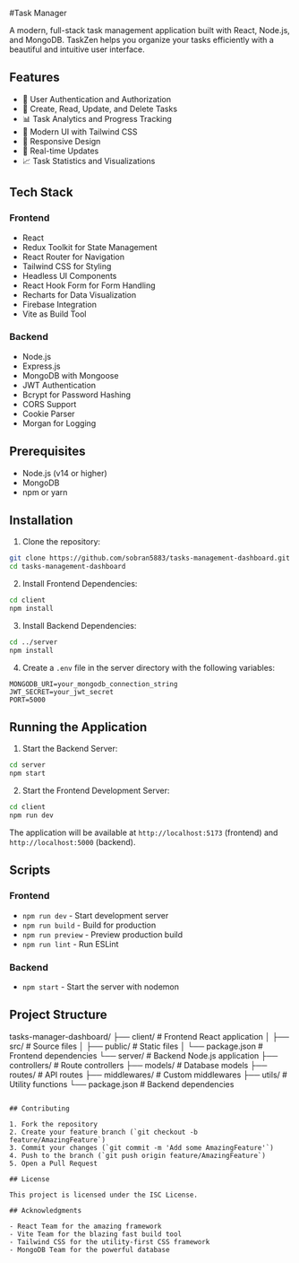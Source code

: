 #Task Manager

A modern, full-stack task management application built with React, Node.js, and MongoDB. TaskZen helps you organize your tasks efficiently with a beautiful and intuitive user interface.

## Features

- 🔐 User Authentication and Authorization
- 📝 Create, Read, Update, and Delete Tasks
- 📊 Task Analytics and Progress Tracking
- 🎨 Modern UI with Tailwind CSS
- 📱 Responsive Design
- 🔄 Real-time Updates
- 📈 Task Statistics and Visualizations

## Tech Stack

### Frontend
- React
- Redux Toolkit for State Management
- React Router for Navigation
- Tailwind CSS for Styling
- Headless UI Components
- React Hook Form for Form Handling
- Recharts for Data Visualization
- Firebase Integration
- Vite as Build Tool

### Backend
- Node.js
- Express.js
- MongoDB with Mongoose
- JWT Authentication
- Bcrypt for Password Hashing
- CORS Support
- Cookie Parser
- Morgan for Logging

## Prerequisites

- Node.js (v14 or higher)
- MongoDB
- npm or yarn

## Installation

1. Clone the repository:
```bash
git clone https://github.com/sobran5883/tasks-management-dashboard.git
cd tasks-management-dashboard
```

2. Install Frontend Dependencies:
```bash
cd client
npm install
```

3. Install Backend Dependencies:
```bash
cd ../server
npm install
```

4. Create a `.env` file in the server directory with the following variables:
```env
MONGODB_URI=your_mongodb_connection_string
JWT_SECRET=your_jwt_secret
PORT=5000
```

## Running the Application

1. Start the Backend Server:
```bash
cd server
npm start
```

2. Start the Frontend Development Server:
```bash
cd client
npm run dev
```

The application will be available at `http://localhost:5173` (frontend) and `http://localhost:5000` (backend).

## Scripts

### Frontend
- `npm run dev` - Start development server
- `npm run build` - Build for production
- `npm run preview` - Preview production build
- `npm run lint` - Run ESLint

### Backend
- `npm start` - Start the server with nodemon

## Project Structure

tasks-manager-dashboard/
├── client/                 # Frontend React application
│   ├── src/               # Source files
│   ├── public/            # Static files
│   └── package.json       # Frontend dependencies
└── server/                # Backend Node.js application
    ├── controllers/       # Route controllers
    ├── models/           # Database models
    ├── routes/           # API routes
    ├── middlewares/      # Custom middlewares
    ├── utils/            # Utility functions
    └── package.json      # Backend dependencies
```

## Contributing

1. Fork the repository
2. Create your feature branch (`git checkout -b feature/AmazingFeature`)
3. Commit your changes (`git commit -m 'Add some AmazingFeature'`)
4. Push to the branch (`git push origin feature/AmazingFeature`)
5. Open a Pull Request

## License

This project is licensed under the ISC License.

## Acknowledgments

- React Team for the amazing framework
- Vite Team for the blazing fast build tool
- Tailwind CSS for the utility-first CSS framework
- MongoDB Team for the powerful database
